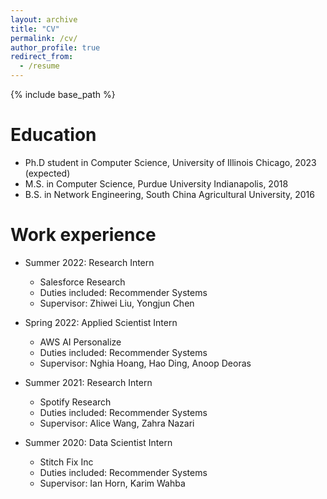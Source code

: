 ```yaml
---
layout: archive
title: "CV"
permalink: /cv/
author_profile: true
redirect_from:
  - /resume
---
```


{% include base_path %}

Education
======
* Ph.D student in Computer Science, University of Illinois Chicago, 2023 (expected)
* M.S. in Computer Science, Purdue University Indianapolis, 2018
* B.S. in Network Engineering, South China Agricultural University, 2016

Work experience
======
* Summer 2022: Research Intern
  * Salesforce Research
  * Duties included: Recommender Systems
  * Supervisor: Zhiwei Liu, Yongjun Chen

* Spring 2022: Applied Scientist Intern
  * AWS AI Personalize
  * Duties included: Recommender Systems
  * Supervisor: Nghia Hoang, Hao Ding, Anoop Deoras

* Summer 2021: Research Intern
  * Spotify Research
  * Duties included: Recommender Systems
  * Supervisor: Alice Wang, Zahra Nazari

* Summer 2020: Data Scientist Intern
  * Stitch Fix Inc
  * Duties included: Recommender Systems
  * Supervisor: Ian Horn, Karim Wahba
  
<!-- Publications
======
  <ul>{% for post in site.publications %}
    {% include archive-single-cv.html %}
  {% endfor %}</ul> -->
